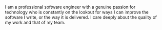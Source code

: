 
I am a professional software engineer with a genuine passion for technology who is constantly on the lookout for ways 
I can improve the software I write, or the way it is delivered. I care deeply about the quality of my work and that of 
my team.
